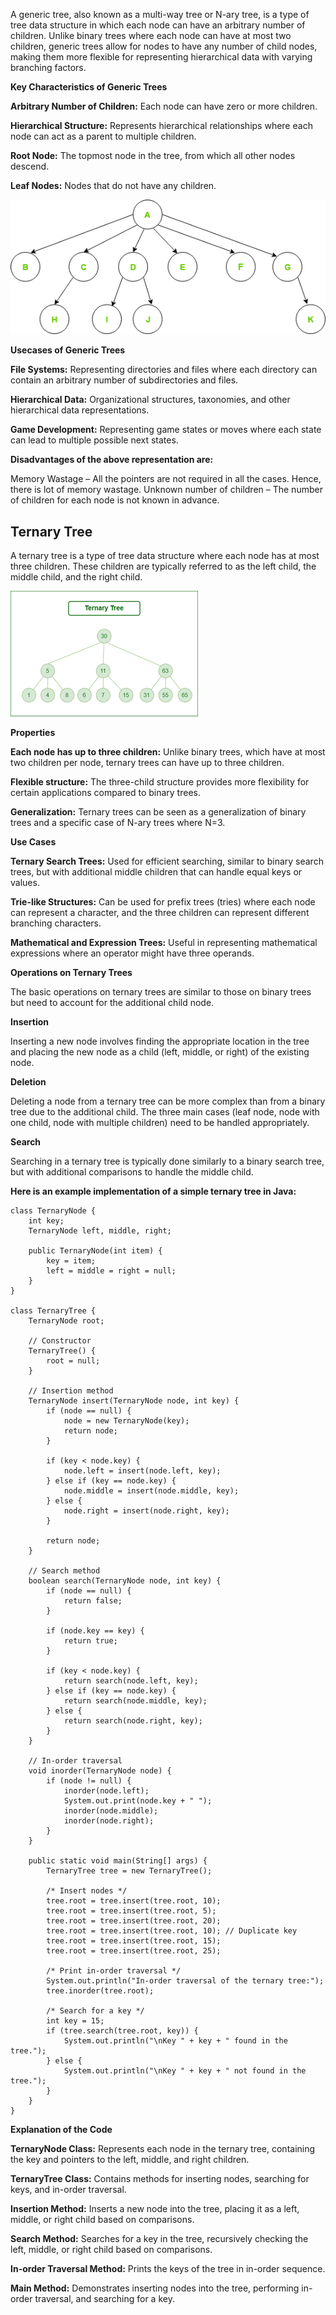 A generic tree, also known as a multi-way tree or N-ary tree, is a type of tree data structure in which each node can have an arbitrary number of children. Unlike binary trees where each node can have at most two children, generic trees allow for nodes to have any number of child nodes, making them more flexible for representing hierarchical data with varying branching factors.

**Key Characteristics of Generic Trees**

**Arbitrary Number of Children:** Each node can have zero or more children.

**Hierarchical Structure:** Represents hierarchical relationships where each node can act as a parent to multiple children.

**Root Node:** The topmost node in the tree, from which all other nodes descend.

**Leaf Nodes:** Nodes that do not have any children.


![Time Complexity](images/generic-tree_gfg.png)

**Usecases of Generic Trees**

**File Systems:** Representing directories and files where each directory can contain an arbitrary number of subdirectories and files.

**Hierarchical Data:** Organizational structures, taxonomies, and other hierarchical data representations.

**Game Development:** Representing game states or moves where each state can lead to multiple possible next states.

**Disadvantages of the above representation are:**

Memory Wastage – All the pointers are not required in all the cases. Hence, there is lot of memory wastage.
Unknown number of children – The number of children for each node is not known in advance.


## Ternary Tree

A ternary tree is a type of tree data structure where each node has at most three children. These children are typically referred to as the left child, the middle child, and the right child.

![Time Complexity](images/ternary1-300x201.png)

**Properties**

**Each node has up to three children:** Unlike binary trees, which have at most two children per node, ternary trees can have up to three children.

**Flexible structure:** The three-child structure provides more flexibility for certain applications compared to binary trees.

**Generalization:** Ternary trees can be seen as a generalization of binary trees and a specific case of N-ary trees where N=3.

**Use Cases**

**Ternary Search Trees:** Used for efficient searching, similar to binary search trees, but with additional middle children that can handle equal keys or values.

**Trie-like Structures:** Can be used for prefix trees (tries) where each node can represent a character, and the three children can represent different branching characters.

**Mathematical and Expression Trees:** Useful in representing mathematical expressions where an operator might have three operands.

**Operations on Ternary Trees**

The basic operations on ternary trees are similar to those on binary trees but need to account for the additional child node.

**Insertion**

Inserting a new node involves finding the appropriate location in the tree and placing the new node as a child (left, middle, or right) of the existing node.

**Deletion**

Deleting a node from a ternary tree can be more complex than from a binary tree due to the additional child. The three main cases (leaf node, node with one child, node with multiple children) need to be handled appropriately.

**Search**

Searching in a ternary tree is typically done similarly to a binary search tree, but with additional comparisons to handle the middle child.

**Here is an example implementation of a simple ternary tree in Java:**

```
class TernaryNode {
    int key;
    TernaryNode left, middle, right;

    public TernaryNode(int item) {
        key = item;
        left = middle = right = null;
    }
}

class TernaryTree {
    TernaryNode root;

    // Constructor
    TernaryTree() {
        root = null;
    }

    // Insertion method
    TernaryNode insert(TernaryNode node, int key) {
        if (node == null) {
            node = new TernaryNode(key);
            return node;
        }

        if (key < node.key) {
            node.left = insert(node.left, key);
        } else if (key == node.key) {
            node.middle = insert(node.middle, key);
        } else {
            node.right = insert(node.right, key);
        }

        return node;
    }

    // Search method
    boolean search(TernaryNode node, int key) {
        if (node == null) {
            return false;
        }

        if (node.key == key) {
            return true;
        }

        if (key < node.key) {
            return search(node.left, key);
        } else if (key == node.key) {
            return search(node.middle, key);
        } else {
            return search(node.right, key);
        }
    }

    // In-order traversal
    void inorder(TernaryNode node) {
        if (node != null) {
            inorder(node.left);
            System.out.print(node.key + " ");
            inorder(node.middle);
            inorder(node.right);
        }
    }

    public static void main(String[] args) {
        TernaryTree tree = new TernaryTree();

        /* Insert nodes */
        tree.root = tree.insert(tree.root, 10);
        tree.root = tree.insert(tree.root, 5);
        tree.root = tree.insert(tree.root, 20);
        tree.root = tree.insert(tree.root, 10); // Duplicate key
        tree.root = tree.insert(tree.root, 15);
        tree.root = tree.insert(tree.root, 25);

        /* Print in-order traversal */
        System.out.println("In-order traversal of the ternary tree:");
        tree.inorder(tree.root);

        /* Search for a key */
        int key = 15;
        if (tree.search(tree.root, key)) {
            System.out.println("\nKey " + key + " found in the tree.");
        } else {
            System.out.println("\nKey " + key + " not found in the tree.");
        }
    }
}

```

**Explanation of the Code**

**TernaryNode Class:** Represents each node in the ternary tree, containing the key and pointers to the left, middle, and right children.

**TernaryTree Class:** Contains methods for inserting nodes, searching for keys, and in-order traversal.

**Insertion Method:** Inserts a new node into the tree, placing it as a left, middle, or right child based on comparisons.

**Search Method:** Searches for a key in the tree, recursively checking the left, middle, or right child based on comparisons.

**In-order Traversal Method:** Prints the keys of the tree in in-order sequence.

**Main Method:** Demonstrates inserting nodes into the tree, performing in-order traversal, and searching for a key.
